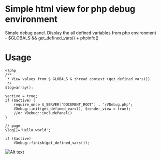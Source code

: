 # Simple html view for php debug environment
Simple debug panel. Display the all defined variables from php environment - $GLOBALS &amp;&amp; get_defined_vars() + phpinfo()



# Usage
```
<?php
/**
 * View values from $_GLOBALS & thread context (get_defined_vars())
 */
$log=array();

$active = true;
if ($active) {
    require_once $_SERVER['DOCUMENT_ROOT'] . '/VDebug.php';
    VDebug::init(get_defined_vars(), $render_view = true);
    //or VDebug::includePanel()
}

// page
$log[]='Hello world';

if ($active)
    VDebug::finish(get_defined_vars());
```


![Alt text](https://github.com/mostali/vdebug/blob/master/screen.jpg?raw=true "PHP Debug Panel")
